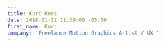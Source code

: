 ```yaml
---
title: Kurt Ross
date: 2018-01-11 11:39:00 -05:00
first_name: Kurt
company: 'Freelance Motion Graphics Artist / UX '
---
```



